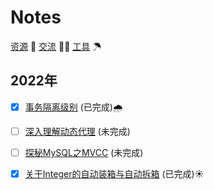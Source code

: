 # Notes

[资源](https://github.com/ShanMua/Notes/blob/main/others/resource.md) 🚀	[交流](https://github.com/ShanMua/Notes/blob/main/others/talk.md) 👨‍🎓	[工具](https://github.com/ShanMua/Notes/blob/main/others/tools.md) ☂

## 2022年

- [x] [事务隔离级别](https://github.com/ShanMua/Notes/blob/main/2022/transaction_isolation_level/transaction_isolation_level.md) (已完成)🌧

- [ ] [深入理解动态代理]() (未完成)

- [ ] [探秘MySQL之MVCC]() (未完成)

- [x] [关于Integer的自动装箱与自动拆箱](https://github.com/ShanMua/Notes/blob/main/2022/automatic_packing_unpacking/automatic_packing_unpacking.md) (已完成)☀️


